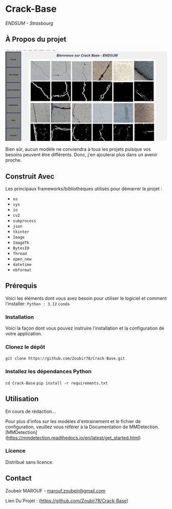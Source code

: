 # Crack-Base
*ENDSUM - Strasbourg*

## À Propos du projet

![Crack-Base](https://github.com/Zoubir78/Crack-Base/blob/main/carck-base.png)

Bien sûr, aucun modèle ne conviendra à tous les projets puisque vos besoins peuvent être différents. Donc, j'en ajouterai plus dans un avenir proche. 

## Construit Avec
Les principaux frameworks/bibliothèques utilisés pour démarrer le projet :

- `os`
- `sys`
- `io`
- `cv2`
- `subprocess`
- `json`
- `tkinter`
- `Image`
- `ImageTk`
- `BytesIO`
- `Thread`
- `open_new`
- `datetime`
- `nbformat`

## Prérequis
Voici les éléments dont vous avez besoin pour utiliser le logiciel et comment l'installer:
`Python : 3.12`
`conda`

### Installation
Voici la façon dont vous pouvez instruire l'installation et la configuration de votre application.

### Clonez le dépôt
 `git clone https://github.com/Zoubir78/Crack-Base.git`

### Installez les dépendances Python
 `cd Crack-Base`
 `pip install -r requirements.txt`

## Utilisation
En cours de rédaction...

Pour plus d'infos sur les modèles d'entrainement et le fichier de configuration, veuillez vous référer à la Documentation de MMDetection.
[MMDetection] (https://mmdetection.readthedocs.io/en/latest/get_started.html)

### Licence
Distribué sans licence.

## Contact
Zoubeir MAROUF - marouf.zoubeir@gmail.com

Lien Du Projet : (https://github.com/Zoubir78/Crack-Base)
